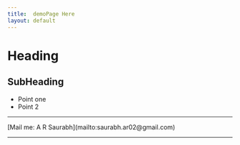 ```yaml
---
title:	demoPage Here
layout: default
---
```


# Heading

## SubHeading

+ Point one
+ Point 2


<hr>
[Mail me: A R Saurabh](mailto:saurabh.ar02@gmail.com)
<hr>
